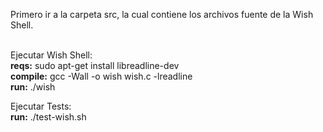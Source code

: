 Primero ir a la carpeta src, la cual contiene los archivos fuente de la Wish Shell.<br /><br />

Ejecutar Wish Shell: <br />
**reqs:** sudo apt-get install libreadline-dev <br />
**compile:** gcc -Wall -o wish wish.c -lreadline <br />
**run:** ./wish

Ejecutar Tests: <br />
**run:** ./test-wish.sh
